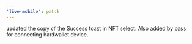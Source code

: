 ```yaml
---
"live-mobile": patch
---
```


updated the copy of the Success toast in NFT select. Also added by pass for connecting hardwallet device.
